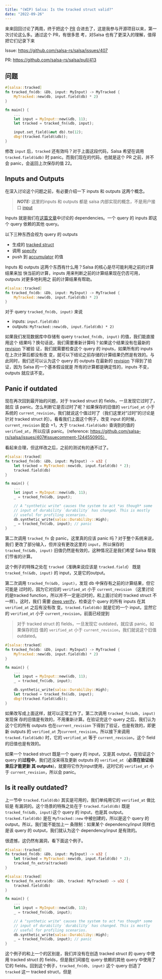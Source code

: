 ```yaml
---
title: "(WIP) Salsa: Is the tracked struct valid?"
date: "2022-09-26"
---
```



来来回回讨论了两周，终于把这个 [PR](https://github.com/salsa-rs/salsa/pull/413)
合进去了，这是我参与开源项目以来，第一次讨论这么多。通过这个 PR，有很多思
考，对Salsa 也有了更深入的理解，值得把它们记录下来

<!-- more -->


Issue: https://github.com/salsa-rs/salsa/issues/407

PR: https://github.com/salsa-rs/salsa/pull/413

## 问题

```rust
#[salsa::tracked]
fn tracked_fn(db: &Db, input: MyInput) -> MyTracked {
    MyTracked::new(db, input.field(db) * 2)
}

fn main() {
    ...
    let input = MyInput::new(&db, 11);
    let tracked = tracked_fn(&db, input);

    input.set_field(&mut db).to(12);
    dbg!(tracked.field(&db));
}
```

修改 `input` 后，`tracked` 还有效吗？对于上面这段代码，Salsa 希望在调用
`tracked.field(&db)` 时 panic。而我们现在的代码，也就是这个 PR 之前，并不会
panic，会返回上次保存的值 22。

## Inputs and Outputs
在深入讨论这个问题之前，有必要介绍一下 inputs 和 outputs 这两个概念。

> **_NOTE:_** 这里的inputs 和 outputs 都是 salsa 内部实现的概念，不是用户接口
> [input]

Inputs 就是我们在[这篇文章](./07_salsa_dependency.md)中讨论的 dependencies。一个
query 的 inputs 即这个 query 依赖的其他 query。

以下三种东西会视为 query 的 outputs
* 生成的 [tracked struct]
* 调用 [specify]
* push 到 [accumulator] 的值

Inputs 和 outputs 这两个东西有什么用？Salsa 的核心是尽可能利用之前的计算结果来加
快当前的计算，inputs 用来判断之前的计算结果现在仍否可用，outputs 对更多地利用之
前的计算结果有帮助。

```rust
#[salsa::tracked]
fn tracked_fn(db: &Db, input: MyInput) -> MyTracked {
    MyTracked::new(db, input.field(db) * 2)
}
```

对于 query `tracked_fn(db, input)` 来说  
* inputs: `input.field(db)`
* outputs: `MyTracked::new(db, input.field(db) * 2)`

如果我们发现数据库中存储有 query `tracked_fn(db, input)` 的值，我们能直接用这个
结果吗？换句话说，我们需要重新计算吗？如果这个结果没有在最新的 [revision] 下被验
证，我们就需要检查这个 query 的 inputs，如果所有的 inputs 在上次计算后都没有改
变，就可以下结论之前存储的计算结果仍然是有效的。与此同时，我们还可以认为这个
query 的 outputs 在最新的 [revision] 下得到了验证，因为 Salsa 的一个基本假设就是
所有的计算都是确定性的，inputs 不变，outputs 就应该不变。

## Panic if outdated
现在再次回到最开始的问题，对于 tracked struct 的 fields，一旦发现它过时了，就应
该 panic。怎么判断它是否过时了呢？如果保存的旧值的 `verified_at` 小于系统的
`current_revision`，我们就说这个值过时了（我们这里对“过时”的讨论是针对 tracked
struct 的）。看看我们上面这个例子，改变 input 的时候，`current_revision` 就会
+1，大于 `tracked.field(&db)` 查询到的值的`verified_at`，所以应该
panic。（reference:
https://github.com/salsa-rs/salsa/issues/407#issuecomment-1244550905）

看起来合理，但这样改之后，之前的测试有的通不过了。

```rust
#[salsa::tracked]
fn tracked_fn(db: &Db, input: MyInput) -> u32 {
    let tracked = MyTracked::new(db, input.field(db) * 2);
    tracked.field(db)
}

fn main() {
    ...
    let input = MyInput::new(&db, 11);
    _ = tracked_fn(&db, input);

    // A "synthetic write" causes the system to act *as though* some
    // input of durability `durability` has changed. This is mostly
    // useful for profiling scenarios.
    db.synthetic_write(salsa::Durabiliby::High);
    _ = tracked_fn(&db, input); // panic
}
```

第二次调用 `tracked_fn` 会 panic，这里真的应该 panic 吗？对于整个系统来说，我们
更改了部分输入，但并没有更改这里的 `input`，所以保存的 `tracked_fn(&db, input)`
旧值仍然是有效的，这种情况正是我们希望 Salsa 帮我们节省的计算。

这个例子的特殊之处在 `tracked`（准确来说应该是 `tracked.field`） 既是
`tracked_fn(&db, input)` 的 input，又是它的output。

第二次调用 `tracked_fn(&db, input)`，发现 db 中保存有之前的计算结果，但它可能是
过时的，因为它对应的 `verified_at` 小于 `current_revision` （这里讨论的是tracked
function，所以并不一定是过时的，和上面讨论的 tracked struct 不一样）。这时，我们
需要 [deep verify]，检查这个 query 的所有 inputs 在其 `verified_at` 之后有没有改
变。`tracked.field(db)` 就是它的一个 input，显然它的 `verified_at` 小于
`current_revision`，前面已经提到

> 对于 tracked struct 的 fields，一旦发现它 outdated，就应该 panic。如果保存的旧
> 值的 `verified_at` 小于 `current_revision`，我们就说这个旧值outdated。

```rust
#[salsa::tracked]
fn tracked_fn(db: &Db, input: MyInput) -> MyTracked {
    MyTracked::new(db, input.field(db) * 2)
}

fn main() {
    ...
    let input = MyInput::new(&db, 11);
    _ = tracked_fn(&db, input);

    db.synthetic_write(salsa::Durabiliby::High);
    let tracked = tracked_fn(&db, input);
    dbg!(tracked.field(&db));
}
```

如果改写成上面这样，就可以正常工作了。第二次调用 `tracked_fn(&db, input)` 发现保
存的旧值是有效的，不用重新计算。在验证完这个 query 之后，我们认为这个它的所有
outputs 也在`current_revision` 下得到了验证，也是有效的，即更新 outputs 的
`verified_at` 为`current_revision`。所以接下来调用 `tracked.field(&db)` 时，它的
`verified_at` 等于 `current_revision`，这个 field 的旧值也是有效的。

如果一个 tracked struct 既是一个 query 的 input，又是其 output，在验证这个 query
的**过程中**，我们还没来得及更新 outputs 的 `verified_at`（**必须在验证结束后才能更新
其 outputs**)，就要将它作为input使用，这时它的 `verified_at` 小于
`current_revision`，所以会 panic。


[deep verify]: https://github.com/salsa-rs/salsa/blob/2ffe4a78a824acb8c73e77497e4c2c469fcbed37/components/salsa-2022/src/function/maybe_changed_after.rs#L145

## Is it really outdated?
上一节中 `tracked.field(db)` 其实是可用的，我们单纯用它的 `verified_at` 做比较是
有漏洞的。这个场景的特殊之处在于 `tracked.field(db)` 既是 `tracked_fn(&db,
input)`这个 query 的 input，也是其 output。`tracked.field(db)` 是在
`MyTracked::new` 中被创建的，所以是这个 query 的 output。所以，我们能不能加上一
条限制：如果某个 dependency/input 同样也是该 query 的 output，我们就认为这个
dependency/input 是有效的。

很遗憾，这仍然有漏洞，看下面这个例子。

```rust
#[salsa::tracked]
fn tracked_fn(db: &Db, input: MyInput) -> u32 {
    let tracked = MyTracked::new(db, input.field(db) * 2);
    tracked_fn_extra(tracked)
}

#[salsa::tracked]
fn tracked_fn_extra(db: &Db, tracked: MyTracked) -> u32 {
    tracked.field(db)
}

fn main() {
    ...
    let input = MyInput::new(&db, 11);
    _ = tracked_fn(&db, input);

    // A "synthetic write" causes the system to act *as though* some
    // input of durability `durability` has changed. This is mostly
    // useful for profiling scenarios.
    db.synthetic_write(salsa::Durabiliby::High);
    _ = tracked_fn(&db, input); // panic
}
```

这个例子的和上一个的区别是，我们并没有在创造 tracked struct 的 query 中使用
tracked struct 的 fields，但是我们间接在 query 依赖的其他 query 中使用了它的
fields。回到这个例子，`tracked_fn(db, input)` 这个 query 创造了 `tracked` 这一
tracked struct，但是


[input]: https://salsa-rs.netlify.app/overview.html#inputs
[tracked struct]: https://salsa-rs.netlify.app/overview.html#tracked-structs
[accumulator]: https://salsa-rs.netlify.app/overview.html#accumulators
[specify]: https://salsa-rs.netlify.app/overview.html#specify-the-result-of-tracked-functions-for-particular-structs
[revision]: https://salsa-rs.netlify.app/plumbing/terminology/revision.html?highlight=revision#revision
